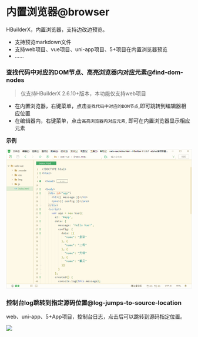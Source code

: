 # 内置浏览器@browser

<!--
keyword: Built-in Browser,内置浏览器,浏览器
-->

HBuilderX，内置浏览器，支持边改边预览。

- 支持预览markdown文件
- 支持web项目、vue项目、uni-app项目、5+项目在内置浏览器预览
- ......

### 查找代码中对应的DOM节点、高亮浏览器内对应元素@find-dom-nodes

> 仅支持HBuilderX 2.6.10+版本，本功能仅支持web项目

- 在内置浏览器，右键菜单，点击`查找代码中对应的DOM节点`,即可跳转到编辑器相应位置
- 在编辑器内，右键菜单，点击`高亮浏览器内对应元素`, 即可在内置浏览器显示相应元素

**示例**

<img src="/static/snapshots/tutorial/browser/browser_1.gif" style="zoom: 90%;border:1px solid #eee;" />

### 控制台log跳转到指定源码位置@log-jumps-to-source-location

web、uni-app、5+App项目，控制台日志，点击后可以跳转到源码指定位置。

<img src="https://vkceyugu.cdn.bspapp.com/VKCEYUGU-f184e7c3-1912-41b2-b81f-435d1b37c7b4/997dd3b4-6b39-45b7-abdf-559c6759e6f0.jpg" class="hd-img" />

